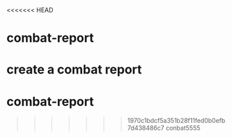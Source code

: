 <<<<<<< HEAD
# combat-report
create a combat report
=======
# combat-report
>>>>>>> 1970c1bdcf5a351b28f11fed0b0efb7d438486c7
conbat5555